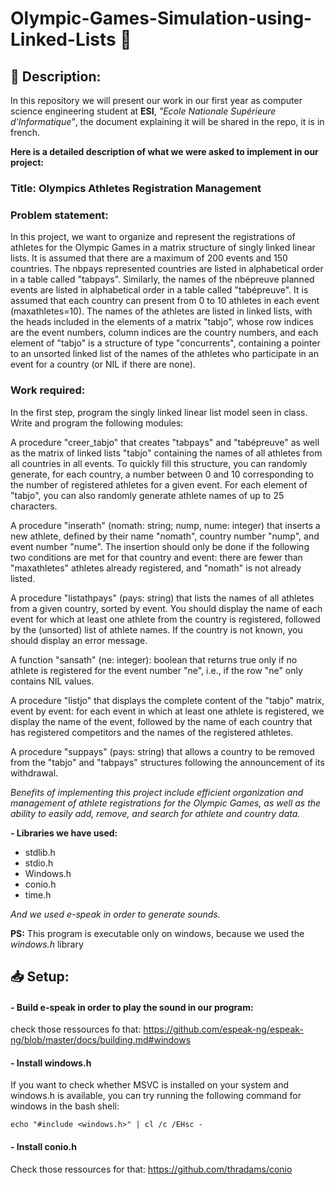 # Olympic-Games-Simulation-using-Linked-Lists 🏅

## 📑 Description:
In this repository we will present our work in our first year as computer science engineering student at **ESI**, *"Ecole Nationale Supérieure d'Informatique"*, the document explaining it will be shared in the repo, it is in french.

**Here is a detailed description of what we were asked to implement in our project:**

### Title: Olympics Athletes Registration Management

### Problem statement:
 In this project, we want to organize and represent the registrations of athletes for the Olympic Games in a matrix structure of singly linked linear lists. It is assumed that there are a maximum of 200 events and 150 countries. The nbpays represented countries are listed in alphabetical order in a table called "tabpays". Similarly, the names of the nbépreuve planned events are listed in alphabetical order in a table called "tabépreuve". It is assumed that each country can present from 0 to 10 athletes in each event (maxathletes=10). The names of the athletes are listed in linked lists, with the heads included in the elements of a matrix "tabjo", whose row indices are the event numbers, column indices are the country numbers, and each element of "tabjo" is a structure of type "concurrents", containing a pointer to an unsorted linked list of the names of the athletes who participate in an event for a country (or NIL if there are none).

### Work required:
 In the first step, program the singly linked linear list model seen in class.
Write and program the following modules:

A procedure "creer_tabjo" that creates "tabpays" and "tabépreuve" as well as the matrix of linked lists "tabjo" containing the names of all athletes from all countries in all events. To quickly fill this structure, you can randomly generate, for each country, a number between 0 and 10 corresponding to the number of registered athletes for a given event. For each element of "tabjo", you can also randomly generate athlete names of up to 25 characters.

A procedure "inserath" (nomath: string; nump, nume: integer) that inserts a new athlete, defined by their name "nomath", country number "nump", and event number "nume". The insertion should only be done if the following two conditions are met for that country and event: there are fewer than "maxathletes" athletes already registered, and "nomath" is not already listed.

A procedure "listathpays" (pays: string) that lists the names of all athletes from a given country, sorted by event. You should display the name of each event for which at least one athlete from the country is registered, followed by the (unsorted) list of athlete names. If the country is not known, you should display an error message.

A function "sansath" (ne: integer): boolean that returns true only if no athlete is registered for the event number "ne", i.e., if the row "ne" only contains NIL values.

A procedure "listjo" that displays the complete content of the "tabjo" matrix, event by event: for each event in which at least one athlete is registered, we display the name of the event, followed by the name of each country that has registered competitors and the names of the registered athletes.

A procedure "suppays" (pays: string) that allows a country to be removed from the "tabjo" and "tabpays" structures following the announcement of its withdrawal.

*Benefits of implementing this project include efficient organization and management of athlete registrations for the Olympic Games, as well as the ability to easily add, remove, and search for athlete and country data.*

**- Libraries we have used:**
- stdlib.h
- stdio.h
- Windows.h
- conio.h
- time.h

*And we used e-speak in order to generate sounds.*

**PS:** This program is executable only on windows, because we used the *windows.h* library

## 📥 Setup:
#### - Build e-speak in order to play the sound in our program: 
check those ressources fo that: https://github.com/espeak-ng/espeak-ng/blob/master/docs/building.md#windows

#### - Install windows.h 
If you want to check whether MSVC is installed on your system and windows.h is available, you can try running the following command for windows in the bash shell:

``` echo "#include <windows.h>" | cl /c /EHsc - ```

#### - Install conio.h
Check those ressources for that: https://github.com/thradams/conio
